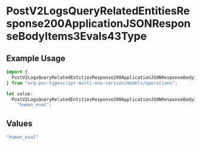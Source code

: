 # PostV2LogsQueryRelatedEntitiesResponse200ApplicationJSONResponseBodyItems3Evals43Type

## Example Usage

```typescript
import {
  PostV2LogsQueryRelatedEntitiesResponse200ApplicationJSONResponseBodyItems3Evals43Type,
} from "orq-poc-typescript-multi-env-version/models/operations";

let value:
  PostV2LogsQueryRelatedEntitiesResponse200ApplicationJSONResponseBodyItems3Evals43Type =
    "human_eval";
```

## Values

```typescript
"human_eval"
```